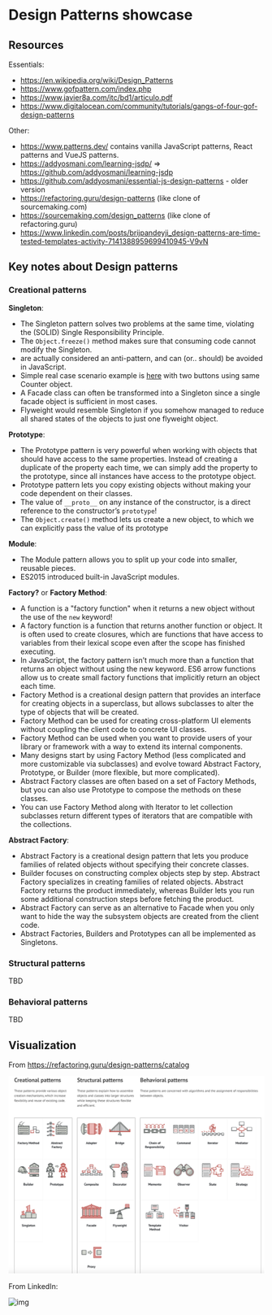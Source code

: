 Design Patterns showcase
===

## Resources

Essentials:

- https://en.wikipedia.org/wiki/Design_Patterns
- https://www.gofpattern.com/index.php
- https://www.javier8a.com/itc/bd1/articulo.pdf
- https://www.digitalocean.com/community/tutorials/gangs-of-four-gof-design-patterns

Other:

- https://www.patterns.dev/ contains vanilla JavaScript patterns, React patterns and VueJS patterns.
- https://addyosmani.com/learning-jsdp/ => https://github.com/addyosmani/learning-jsdp
- https://github.com/addyosmani/essential-js-design-patterns - older version
- https://refactoring.guru/design-patterns (like clone of sourcemaking.com)
- https://sourcemaking.com/design_patterns (like clone of refactoring.guru)
- https://www.linkedin.com/posts/brijpandeyji_design-patterns-are-time-tested-templates-activity-7141388959699410945-V9vN

## Key notes about Design patterns

### Creational patterns

**Singleton**:

- The Singleton pattern solves two problems at the same time, violating the (SOLID) Single Responsibility Principle.
- The `Object.freeze()` method makes sure that consuming code cannot modify the Singleton. 
- are actually considered an anti-pattern, and can (or.. should) be avoided in JavaScript.
- Simple real case scenario example is [here](https://codesandbox.io/p/sandbox/singleton-1-64mr1) with two buttons using same Counter object.
- A Facade class can often be transformed into a Singleton since a single facade object is sufficient in most cases.
- Flyweight would resemble Singleton if you somehow managed to reduce all shared states of the objects to just one flyweight object.

**Prototype**:

- The Prototype pattern is very powerful when working with objects that should have access to the same properties. Instead of creating a duplicate of the property each time, we can simply add the property to the prototype, since all instances have access to the prototype object.
- Prototype pattern lets you copy existing objects without making your code dependent on their classes.
- The value of `__proto__` on any instance of the constructor, is a direct reference to the constructor’s `prototype`!
- The `Object.create()` method lets us create a new object, to which we can explicitly pass the value of its prototype


**Module**:

- The Module pattern allows you to split up your code into smaller, reusable pieces.
- ES2015 introduced built-in JavaScript modules. 

**Factory?** or **Factory Method**:
- A function is a "factory function" when it returns a new object without the use of the `new` keyword!
- A factory function is a function that returns another function or object. It is often used to create closures, which are functions that have access to variables from their lexical scope even after the scope has finished executing. 
- In JavaScript, the factory pattern isn’t much more than a function that returns an object without using the new keyword. ES6 arrow functions allow us to create small factory functions that implicitly return an object each time.
- Factory Method is a creational design pattern that provides an interface for creating objects in a superclass, but allows subclasses to alter the type of objects that will be created.
- Factory Method can be used for creating cross-platform UI elements without coupling the client code to concrete UI classes.
- Factory Method can be used when you want to provide users of your library or framework with a way to extend its internal components.
- Many designs start by using Factory Method (less complicated and more customizable via subclasses) and evolve toward Abstract Factory, Prototype, or Builder (more flexible, but more complicated).
- Abstract Factory classes are often based on a set of Factory Methods, but you can also use Prototype to compose the methods on these classes.
- You can use Factory Method along with Iterator to let collection subclasses return different types of iterators that are compatible with the collections.


**Abstract Factory**:

- Abstract Factory is a creational design pattern that lets you produce families of related objects without specifying their concrete classes.
- Builder focuses on constructing complex objects step by step. Abstract Factory specializes in creating families of related objects. Abstract Factory returns the product immediately, whereas Builder lets you run some additional construction steps before fetching the product.
- Abstract Factory can serve as an alternative to Facade when you only want to hide the way the subsystem objects are created from the client code.
- Abstract Factories, Builders and Prototypes can all be implemented as Singletons.

### Structural patterns

TBD

### Behavioral patterns

TBD

## Visualization

From https://refactoring.guru/design-patterns/catalog

![img](./design_patterns_catalog_from_refactoring_guru.png)

From LinkedIn:

![img](./design_patterns_visualized_from_LinkedIn.gif)
